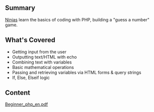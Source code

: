 ## Summary

 [Ninjas](Ninjas.md) learn the basics of coding
with PHP, building a "guess a number" game. 

## What's Covered

  - Getting input from the user
  - Outputting text/HTML with echo
  - Combining text with variables
  - Basic mathematical operations
  - Passing and retrieving variables via HTML forms & query strings
  - If, Else, Elseif logic

## Content

[Beginner_php_en.pdf](../files/Beginner_php_en.pdf)
